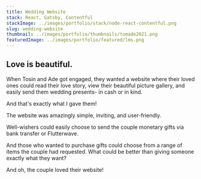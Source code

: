 ```yaml
---
title: Wedding Website
stack: React, Gatsby, Contentful
stackImage: ../images/portfolio/stack/node-react-contentful.png
slug: wedding-website
thumbnail: ../images/portfolio/thumbnails/tomade2021.png
featuredImage: ../images/portfolio/featured/lms.png
---
```


## Love is beautiful.

When Tosin and Ade got engaged, they wanted a website where their loved ones could read their love story, view their beautiful picture gallery, and easily send them wedding presents- in cash or in kind.

And that's exactly what I gave them!

The website was amazingly simple, inviting, and user-friendly.

Well-wishers could easily choose to send the couple monetary gifts via bank transfer or Flutterwave.

And those who wanted to purchase gifts could choose from a range of items the couple had requested. What could be better than giving someone exactly what they want?

And oh, the couple loved their website!

